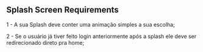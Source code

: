 ## Splash Screen Requirements

1 - A sua Splash deve conter uma animação simples a sua escolha;

2 - Se o usuário já tiver feito login anteriormente após a splash ele deve ser redirecionado direto pra home;